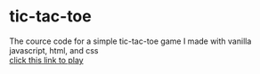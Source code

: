 # tic-tac-toe
The cource code for a simple tic-tac-toe game I made with vanilla javascript, html, and css  
[click this link to play](https://weng-tic-tac-toe.netlify.app/)
